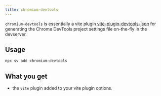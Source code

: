 ```yaml
---
title: chromium-devtools
---
```


`chromium-devtools` is essentially a vite plugin [vite-plugin-devtools-json](https://github.com/ChromeDevTools/vite-plugin-devtools-json/) for generating the Chrome DevTools project settings file on-the-fly in the devserver.

## Usage

```bash
npx sv add chromium-devtools
```

## What you get

- the `vite` plugin added to your vite plugin options.
